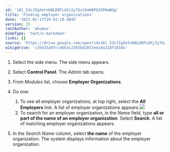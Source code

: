 ```yaml
---
id: '1Al_53cJIgXetnbNLD0FLUXjIy7Gul0aHAPQJGPHwNdg'
title: 'Finding employer organizations'
date: '2021-02-17T19:42:19.484Z'
version: 25
lastAuthor: 'ahumes'
mimeType: 'text/x-markdown'
links: []
source: 'https://drive.google.com/open?id=1Al_53cJIgXetnbNLD0FLUXjIy7Gul0aHAPQJGPHwNdg'
wikigdrive: 'c35d35a9fcc46b2c2392b52072ee14a218f1010a'
---
```

1. Select the side menu. The side menu appears.
2. Select <strong>Control Panel</strong>. The <em>Admin</em> tab opens. 
3. From <em>Modules</em> list, choose <strong>Employer Organizations</strong>.
4. Do one:


   1. To see all employer organizations, at top right, select the <strong>All Employers</strong> link. A list of employer organizations appears.![](../finding-employer-organizations.assets/3d959dd6aba3c9c9e08f1001cd0527b5.png)
   2. To search for an employer organization, in the <em>Name</em> field, type <strong>all or part of the name of an employer organization</strong>. Select <strong>Search</strong>. A list of matching employer organizations appears.


5. In the <em>Search Name</em> column, select <strong>the name</strong> of the employer organization. The system displays information about the employer organization.
